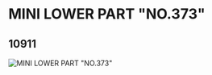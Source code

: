 # MINI LOWER PART "NO.373"
## 10911
![MINI LOWER PART "NO.373"](https://lc-www-live-s.legocdn.com/media/bricks/5/2/6008369.jpg)